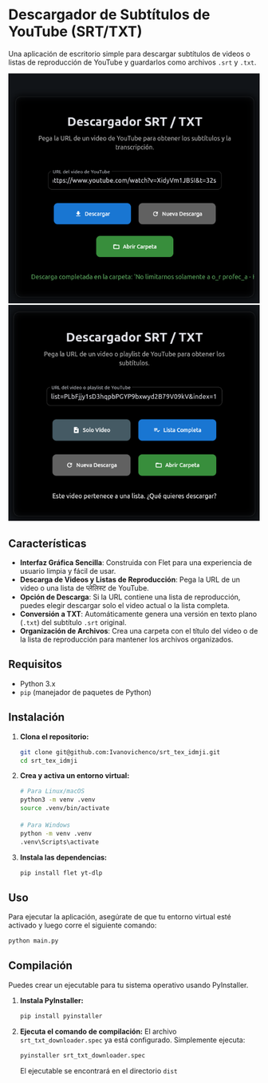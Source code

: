 # Descargador de Subtítulos de YouTube (SRT/TXT)

Una aplicación de escritorio simple para descargar subtítulos de videos o listas de reproducción de YouTube y guardarlos como archivos `.srt` y `.txt`.

![Screenshot de la aplicación](screenshot.png)
![Opción de Descarga de Playlist](screenshot2.png)

## Características

-   **Interfaz Gráfica Sencilla**: Construida con Flet para una experiencia de usuario limpia y fácil de usar.
-   **Descarga de Videos y Listas de Reproducción**: Pega la URL de un video o una lista de प्लेलिस्ट de YouTube.
-   **Opción de Descarga**: Si la URL contiene una lista de reproducción, puedes elegir descargar solo el video actual o la lista completa.
-   **Conversión a TXT**: Automáticamente genera una versión en texto plano (`.txt`) del subtítulo `.srt` original.
-   **Organización de Archivos**: Crea una carpeta con el título del video o de la lista de reproducción para mantener los archivos organizados.

## Requisitos

-   Python 3.x
-   `pip` (manejador de paquetes de Python)

## Instalación

1.  **Clona el repositorio:**
    ```bash
    git clone git@github.com:Ivanovichenco/srt_tex_idmji.git
    cd srt_tex_idmji
    ```

2.  **Crea y activa un entorno virtual:**
    ```bash
    # Para Linux/macOS
    python3 -m venv .venv
    source .venv/bin/activate

    # Para Windows
    python -m venv .venv
    .venv\Scripts\activate
    ```

3.  **Instala las dependencias:**
    ```bash
    pip install flet yt-dlp
    ```

## Uso

Para ejecutar la aplicación, asegúrate de que tu entorno virtual esté activado y luego corre el siguiente comando:

```bash
python main.py
```

## Compilación

Puedes crear un ejecutable para tu sistema operativo usando PyInstaller.

1.  **Instala PyInstaller:**
    ```bash
    pip install pyinstaller
    ```

2.  **Ejecuta el comando de compilación:**
    El archivo `srt_txt_downloader.spec` ya está configurado. Simplemente ejecuta:
    ```bash
    pyinstaller srt_txt_downloader.spec
    ```
    El ejecutable se encontrará en el directorio `dist`